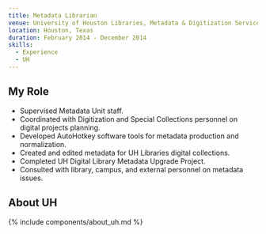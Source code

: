 ```yaml
---
title: Metadata Librarian
venue: University of Houston Libraries, Metadata & Digitization Services
location: Houston, Texas
duration: February 2014 - December 2014
skills:
  - Experience
  - UH
---
```


My Role
-------

* Supervised Metadata Unit staff.
* Coordinated with Digitization and Special Collections personnel on digital projects planning.
* Developed AutoHotkey software tools for metadata production and normalization.
* Created and edited metadata for UH Libraries digital collections.
* Completed UH Digital Library Metadata Upgrade Project.
* Consulted with library, campus, and external personnel on metadata issues.

About UH
----------

{% include components/about_uh.md %}
